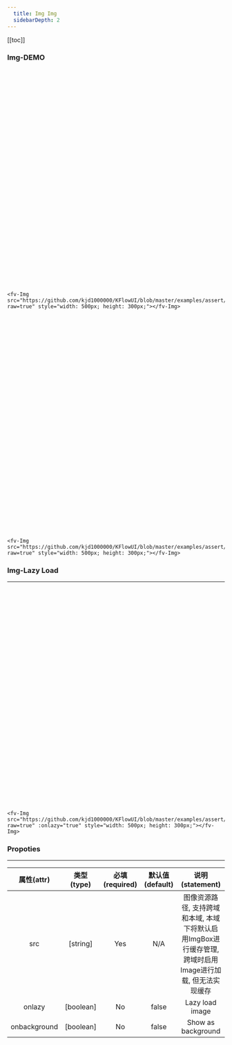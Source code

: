 ```yaml
---
  title: Img Img
  sidebarDepth: 2
---
```

  
[[toc]]

### Img-DEMO

<div style="width: 100%; height: 500px;">
    <fv-Img src="https://github.com/kjd1000000/KFlowUI/blob/master/examples/assert/sample/1.jpg?raw=true" style="width: 500px; height: 300px;"></fv-Img>
</div>

```vue
<fv-Img src="https://github.com/kjd1000000/KFlowUI/blob/master/examples/assert/sample/1.jpg?raw=true" style="width: 500px; height: 300px;"></fv-Img>
```

<div style="width: 100%; height: 500px;">
    <fv-Img src="https://github.com/kjd1000000/KFlowUI/blob/master/examples/assert/sample/2.jpg?raw=true" style="width: 500px; height: 300px;"></fv-Img>
</div>

```vue
<fv-Img src="https://github.com/kjd1000000/KFlowUI/blob/master/examples/assert/sample/2.jpg?raw=true" style="width: 500px; height: 300px;"></fv-Img>
```

### Img-Lazy Load
---
<div style="width: 100%; height: 500px;">
    <fv-Img src="https://github.com/kjd1000000/KFlowUI/blob/master/examples/assert/sample/3.jpg?raw=true" :onlazy="true" style="width: 500px; height: 300px;"></fv-Img>
</div>

```vue
<fv-Img src="https://github.com/kjd1000000/KFlowUI/blob/master/examples/assert/sample/3.jpg?raw=true" :onlazy="true" style="width: 500px; height: 300px;"></fv-Img>
```

### Propoties
---
|  属性(attr)  | 类型(type) | 必填(required) | 默认值(default) |                                              说明(statement)                                              |
|:------------:|:----------:|:--------------:|:---------------:|:---------------------------------------------------------------------------------------------------------:|
|     src      |  [string]  |      Yes       |       N/A       | 图像资源路径, 支持跨域和本域, 本域下将默认启用ImgBox进行缓存管理, 跨域时启用Image进行加载, 但无法实现缓存 |
|    onlazy    | [boolean]  |       No       |      false      |                                              Lazy load image                                              |
| onbackground | [boolean]  |       No       |      false      |                                            Show as background                                             |